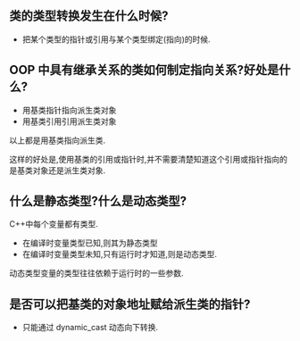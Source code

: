 ## 类的类型转换发生在什么时候?

- 把某个类型的指针或引用与某个类型绑定(指向)的时候.

## OOP 中具有继承关系的类如何制定指向关系?好处是什么?

- 用基类指针指向派生类对象
- 用基类引用引用派生类对象

以上都是用基类指向派生类.

这样的好处是,使用基类的引用或指针时,并不需要清楚知道这个引用或指针指向的是基类对象还是派生类对象.


## 什么是静态类型?什么是动态类型?

C++中每个变量都有类型.

- 在编译时变量类型已知,则其为静态类型
- 在编译时变量类型未知,只有运行时才知道,则是动态类型.

动态类型变量的类型往往依赖于运行时的一些参数.

## 是否可以把基类的对象地址赋给派生类的指针?

- 只能通过 dynamic_cast 动态向下转换.
 